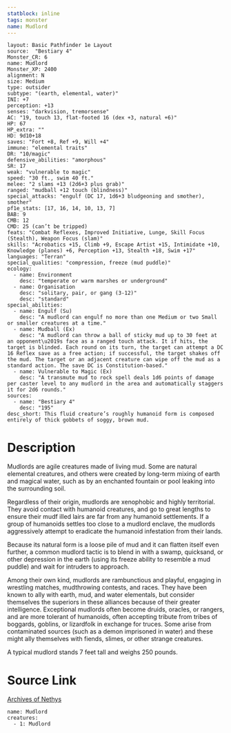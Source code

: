 ```yaml
---
statblock: inline
tags: monster
name: Mudlord
---
```

```statblock
layout: Basic Pathfinder 1e Layout
source:  "Bestiary 4"
Monster_CR: 6
name: Mudlord
Monster_XP: 2400
alignment: N
size: Medium
type: outsider
subtype: "(earth, elemental, water)"
INI: +7
perception: +13
senses: "darkvision, tremorsense"
AC: "19, touch 13, flat-footed 16 (dex +3, natural +6)"
HP: 67
HP_extra: ""
HD: 9d10+18
saves: "Fort +8, Ref +9, Will +4"
immune: "elemental traits"
DR: "10/magic"
defensive_abilities: "amorphous"
SR: 17
weak: "vulnerable to magic"
speed: "30 ft., swim 40 ft."
melee: "2 slams +13 (2d6+3 plus grab)"
ranged: "mudball +12 touch (blindness)"
special_attacks: "engulf (DC 17, 1d6+3 bludgeoning and smother), smother"
pf1e_stats: [17, 16, 14, 10, 13, 7]
BAB: 9
CMB: 12
CMD: 25 (can’t be tripped)
feats: "Combat Reflexes, Improved Initiative, Lunge, Skill Focus (Stealth), Weapon Focus (slam)"
skills: "Acrobatics +15, Climb +9, Escape Artist +15, Intimidate +10, Knowledge (planes) +6, Perception +13, Stealth +18, Swim +17"
languages: "Terran"
special_qualities: "compression, freeze (mud puddle)"
ecology:
  - name: Environment
    desc: "temperate or warm marshes or underground"
  - name: Organisation
    desc: "solitary, pair, or gang (3-12)"
    desc: "standard"
special_abilities:
  - name: Engulf (Su)
    desc: "A mudlord can engulf no more than one Medium or two Small or smaller creatures at a time."
  - name: Mudball (Ex)
    desc: "A mudlord can throw a ball of sticky mud up to 30 feet at an opponent\u2019s face as a ranged touch attack. It if hits, the target is blinded. Each round on its turn, the target can attempt a DC 16 Reflex save as a free action; if successful, the target shakes off the mud. The target or an adjacent creature can wipe off the mud as a standard action. The save DC is Constitution-based."
  - name: Vulnerable to Magic (Ex)
    desc: "A transmute mud to rock spell deals 1d6 points of damage per caster level to any mudlord in the area and automatically staggers it for 2d6 rounds."
sources:
  - name: "Bestiary 4"
    desc: "195"
desc_short: This fluid creature’s roughly humanoid form is composed entirely of thick gobbets of soggy, brown mud.
```
# Description
Mudlords are agile creatures made of living mud. Some are natural elemental creatures, and others were created by long-term mixing of earth and magical water, such as by an enchanted fountain or pool leaking into the surrounding soil.

Regardless of their origin, mudlords are xenophobic and highly territorial. They avoid contact with humanoid creatures, and go to great lengths to ensure their mudf illed lairs are far from any humanoid settlements. If a group of humanoids settles too close to a mudlord enclave, the mudlords aggressively attempt to eradicate the humanoid infestation from their lands.

Because its natural form is a loose pile of mud and it can flatten itself even further, a common mudlord tactic is to blend in with a swamp, quicksand, or other depression in the earth (using its freeze ability to resemble a mud puddle) and wait for intruders to approach.

Among their own kind, mudlords are rambunctious and playful, engaging in wrestling matches, mudthrowing contests, and races. They have been known to ally with earth, mud, and water elementals, but consider themselves the superiors in these alliances because of their greater intelligence. Exceptional mudlords often become druids, oracles, or rangers, and are more tolerant of humanoids, often accepting tribute from tribes of boggards, goblins, or lizardfolk in exchange for truces. Some arise from contaminated sources (such as a demon imprisoned in water) and these might ally themselves with fiends, slimes, or other strange creatures.

A typical mudlord stands 7 feet tall and weighs 250 pounds.
# Source Link
[Archives of Nethys](https://aonprd.com/MonsterDisplay.aspx?ItemName=Mudlord)
```encounter-table
name: Mudlord
creatures:
  - 1: Mudlord
```
